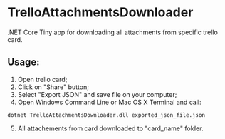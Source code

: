 # TrelloAttachmentsDownloader
.NET Core Tiny app for downloading all attachments from specific trello card.

## Usage:
1) Open trello card;
2) Click on "Share" button;
3) Select "Export JSON" and save file on your computer;
4) Open Windows Command Line or Mac OS X Terminal and call:

``` dotnet TrelloAttachmentsDownloader.dll exported_json_file.json ```

5) All attachements from card downloaded to "card_name" folder.

